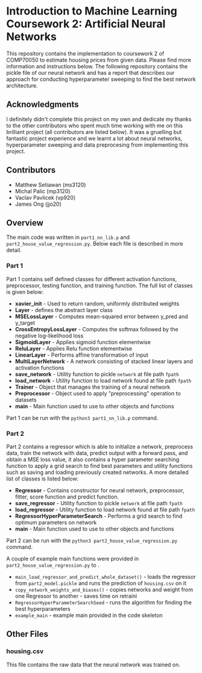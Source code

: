 
# Introduction to Machine Learning Coursework 2: Artificial Neural Networks

This repository contains the implementation to coursework 2 of COMP70050 to estimate housing prices from given data. Please find more information and instructions below. The following repository contains the pickle file of our neural network and has a report that describes our approach for conducting hyperparameter sweeping to find the best network architecture. 

## Acknowledgments
I definitely didn't complete this project on my own and dedicate my thanks to the other contributors who spent much time working with me on this brilliant project (all contributors are listed below). It was a gruelling but fantastic project experience and we learnt a lot about neural networks, hyperparameter sweeping and data preprocesing from implementing this project. 

## Contributors
- Matthew Setiawan (ms3120)
- Michal Palic (mp3120)
- Vaclav Pavlicek (vp920)
- James Ong (jjo20)

## Overview
The main code was written in `part1_nn_lib.p` and `part2_house_value_regression.py`. Below each file is described in more detail.

### Part 1
Part 1 contains self defined classes for different activation functions, preprocessor, testing function, and training function. The full list of classes is given below:

- **xavier_init** - Used to return random, uniformly distributed weights
- **Layer** - defines the abstract layer class
- **MSELossLayer** - Computes mean-squared error between y_pred and y_target
- **CrossEntropyLossLayer**  - Computes the softmax followed by the negative log-likelihood loss
- **SigmoidLayer** - Applies sigmoid function elementwise
- **ReluLayer** - Applies Relu function elementwise
- **LinearLayer** - Performs affine transformation of input
- **MultiLayerNetwork** - A network consisting of stacked linear layers and activation functions
- **save_network** - Utility function to pickle `network` at file path `fpath`
- **load_network** - Utility function to load network found at file path `fpath`
- **Trainer** - Object that manages the training of a neural network
- **Preprocessor** - Object used to apply "preprocessing" operation to datasets
- **main** - Main function used to use to other objects and functions

Part 1 can be run with the `python3 part1_nn_lib.p` command.

### Part 2
Part 2 contains a regressor which is able to initialize a network, preprocess data, train the network with data, predict output with a forward pass, and obtain a MSE loss value, it also contains a hyper parameter searching function to apply a grid search to find best parameters and utility functions such as saving and loading previously created networks. A more detailed list of classes is listed below:

- **Regressor** - Contains constructor for neural network, preprocessor, fitter, score function and predict function.
- **save_regressor** - Utility function to pickle `network` at file path `fpath`
- **load_regressor** - Utility function to load network found at file path `fpath`
- **RegressorHyperParameterSearch**  - Performs a grid search to find optimum parameters on network
- **main** - Main function used to use to other objects and functions

Part 2 can be run with the `python3 part2_house_value_regression.py` command.

A couple of example main functions were provided in `part2_house_value_regression.py` to .
- `main_load_regressor_and_predict_whole_dataset()` - loads the regressor from `part2_model.pickle` and runs the prediction of `housing.csv` on it 
- `copy_network_weights_and_biases()` - copies networks and weight from one Regressor to another - saves time on retraini
- `RegressorHyperParameterSearchSeed` - runs the algorithm for finding the best hyperparameters
- `example_main` - example main provided in the code skeleton

## Other Files

### housing.csv
This file contains the raw data that the neural network was trained on.
